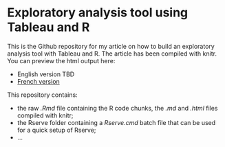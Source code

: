 # Exploratory analysis tool using Tableau and R

This is the Github repository for my article on how to build an exploratory analysis tool with Tableau and R. The article has been compiled with knitr. You can preview the html output here:
* English version TBD
* [French version](http://htmlpreview.github.com/?https://github.com/simonkth/TableauR_ExploratoryAnalysis/blob/master/TableauR_ExploratoryAnalysis_FR.html)

This repository contains:
* the raw _.Rmd_ file containing the R code chunks, the _.md_ and _.html_ files compiled with knitr;
* the Rserve folder containing a _Rserve.cmd_ batch file that can be used for a quick setup of Rserve;
* ...
